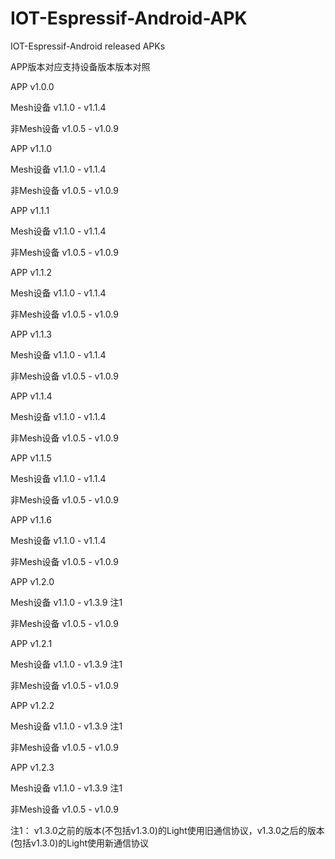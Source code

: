 # IOT-Espressif-Android-APK
IOT-Espressif-Android released APKs 

APP版本对应支持设备版本版本对照

APP v1.0.0

Mesh设备 v1.1.0 - v1.1.4

非Mesh设备 v1.0.5 - v1.0.9


APP v1.1.0

Mesh设备 v1.1.0 - v1.1.4

非Mesh设备 v1.0.5 - v1.0.9


APP v1.1.1

Mesh设备 v1.1.0 - v1.1.4

非Mesh设备 v1.0.5 - v1.0.9


APP v1.1.2

Mesh设备 v1.1.0 - v1.1.4

非Mesh设备 v1.0.5 - v1.0.9


APP v1.1.3

Mesh设备 v1.1.0 - v1.1.4

非Mesh设备 v1.0.5 - v1.0.9


APP v1.1.4

Mesh设备 v1.1.0 - v1.1.4

非Mesh设备 v1.0.5 - v1.0.9


APP v1.1.5

Mesh设备 v1.1.0 - v1.1.4

非Mesh设备 v1.0.5 - v1.0.9


APP v1.1.6

Mesh设备 v1.1.0 - v1.1.4

非Mesh设备 v1.0.5 - v1.0.9


APP v1.2.0

Mesh设备 v1.1.0 - v1.3.9 注1

非Mesh设备 v1.0.5 - v1.0.9


APP v1.2.1

Mesh设备 v1.1.0 - v1.3.9 注1

非Mesh设备 v1.0.5 - v1.0.9


APP v1.2.2

Mesh设备 v1.1.0 - v1.3.9 注1

非Mesh设备 v1.0.5 - v1.0.9


APP v1.2.3

Mesh设备 v1.1.0 - v1.3.9 注1

非Mesh设备 v1.0.5 - v1.0.9


注1： v1.3.0之前的版本(不包括v1.3.0)的Light使用旧通信协议，v1.3.0之后的版本(包括v1.3.0)的Light使用新通信协议

